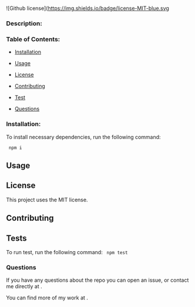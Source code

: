 # 
  ![Github license](https://img.shields.io/badge/license-MIT-blue.svg

  ### Description:
  

  ### Table of Contents:

  * [Installation](*installation)
  * [Usage](#usage)
  
  * [License](#license)

  * [Contributing](*contributing)
  * [Test](*test)
  * [Questions](*questions)
  
  ### Installation:
  To install necessary dependencies, run the following command:

  ``  npm i
  ``
  ## Usage
  

  ## License
  This project uses the MIT license.

  ## Contributing
  

  ## Tests

  To run test, run the following command:
  ``  npm test
  ``
  ### Questions
  If you have any questions about the repo you can open an issue, or contact me directly at .

  You can find more of my work at [](https://github.com/).

